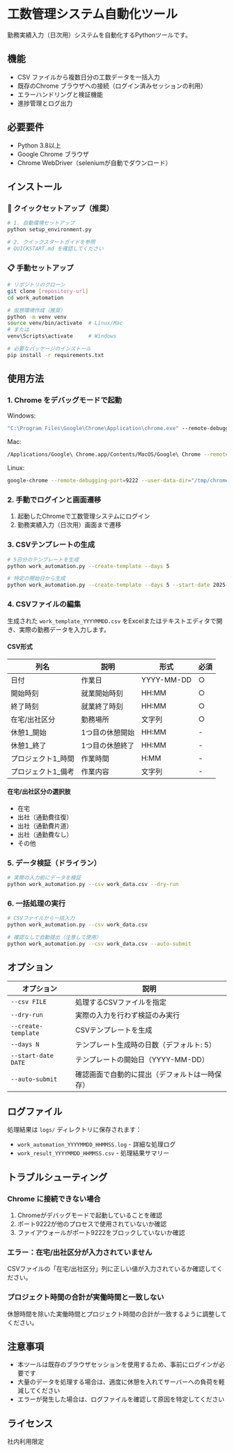 # 工数管理システム自動化ツール

勤務実績入力（日次用）システムを自動化するPythonツールです。

## 機能

- CSV ファイルから複数日分の工数データを一括入力
- 既存のChrome ブラウザへの接続（ログイン済みセッションの利用）
- エラーハンドリングと検証機能
- 進捗管理とログ出力

## 必要要件

- Python 3.8以上
- Google Chrome ブラウザ
- Chrome WebDriver（seleniumが自動でダウンロード）

## インストール

### 🚀 クイックセットアップ（推奨）

```bash
# 1. 自動環境セットアップ
python setup_environment.py

# 2. クイックスタートガイドを参照
# QUICKSTART.md を確認してください
```

### 📋 手動セットアップ

```bash
# リポジトリのクローン
git clone [repository-url]
cd work_automation

# 仮想環境作成（推奨）
python -m venv venv
source venv/bin/activate  # Linux/Mac
# または
venv\Scripts\activate     # Windows

# 必要なパッケージのインストール
pip install -r requirements.txt
```

## 使用方法

### 1. Chrome をデバッグモードで起動

Windows:
```cmd
"C:\Program Files\Google\Chrome\Application\chrome.exe" --remote-debugging-port=9222 --user-data-dir="C:\temp\chrome_dev"
```

Mac:
```bash
/Applications/Google\ Chrome.app/Contents/MacOS/Google\ Chrome --remote-debugging-port=9222 --user-data-dir="/tmp/chrome_dev"
```

Linux:
```bash
google-chrome --remote-debugging-port=9222 --user-data-dir="/tmp/chrome_dev"
```

### 2. 手動でログインと画面遷移

1. 起動したChromeで工数管理システムにログイン
2. 勤務実績入力（日次用）画面まで遷移

### 3. CSVテンプレートの生成

```bash
# 5日分のテンプレートを生成
python work_automation.py --create-template --days 5

# 特定の開始日から生成
python work_automation.py --create-template --days 5 --start-date 2025-07-01
```

### 4. CSVファイルの編集

生成された `work_template_YYYYMMDD.csv` をExcelまたはテキストエディタで開き、実際の勤務データを入力します。

#### CSV形式

| 列名 | 説明 | 形式 | 必須 |
|------|------|------|------|
| 日付 | 作業日 | YYYY-MM-DD | ○ |
| 開始時刻 | 就業開始時刻 | HH:MM | ○ |
| 終了時刻 | 就業終了時刻 | HH:MM | ○ |
| 在宅/出社区分 | 勤務場所 | 文字列 | ○ |
| 休憩1_開始 | 1つ目の休憩開始 | HH:MM | - |
| 休憩1_終了 | 1つ目の休憩終了 | HH:MM | - |
| プロジェクト1_時間 | 作業時間 | H:MM | - |
| プロジェクト1_備考 | 作業内容 | 文字列 | - |

#### 在宅/出社区分の選択肢
- 在宅
- 出社（通勤費往復）
- 出社（通勤費片道）
- 出社（通勤費なし）
- その他

### 5. データ検証（ドライラン）

```bash
# 実際の入力前にデータを検証
python work_automation.py --csv work_data.csv --dry-run
```

### 6. 一括処理の実行

```bash
# CSVファイルから一括入力
python work_automation.py --csv work_data.csv

# 確認なしで自動提出（注意して使用）
python work_automation.py --csv work_data.csv --auto-submit
```

## オプション

| オプション | 説明 |
|-----------|------|
| `--csv FILE` | 処理するCSVファイルを指定 |
| `--dry-run` | 実際の入力を行わず検証のみ実行 |
| `--create-template` | CSVテンプレートを生成 |
| `--days N` | テンプレート生成時の日数（デフォルト: 5） |
| `--start-date DATE` | テンプレートの開始日（YYYY-MM-DD） |
| `--auto-submit` | 確認画面で自動的に提出（デフォルトは一時保存） |

## ログファイル

処理結果は `logs/` ディレクトリに保存されます：
- `work_automation_YYYYMMDD_HHMMSS.log` - 詳細な処理ログ
- `work_result_YYYYMMDD_HHMMSS.csv` - 処理結果サマリー

## トラブルシューティング

### Chrome に接続できない場合
1. Chromeがデバッグモードで起動していることを確認
2. ポート9222が他のプロセスで使用されていないか確認
3. ファイアウォールがポート9222をブロックしていないか確認

### エラー：在宅/出社区分が入力されていません
CSVファイルの「在宅/出社区分」列に正しい値が入力されているか確認してください。

### プロジェクト時間の合計が実働時間と一致しない
休憩時間を除いた実働時間とプロジェクト時間の合計が一致するように調整してください。

## 注意事項

- 本ツールは既存のブラウザセッションを使用するため、事前にログインが必要です
- 大量のデータを処理する場合は、適度に休憩を入れてサーバーへの負荷を軽減してください
- エラーが発生した場合は、ログファイルを確認して原因を特定してください

## ライセンス

社内利用限定